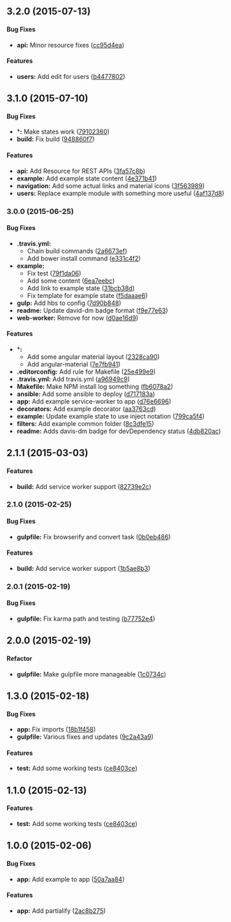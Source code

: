 ## 3.2.0 (2015-07-13)


#### Bug Fixes

* **api:** Minor resource fixes ([cc95d4ea](https://github.com/paradox41/app-template/commit/cc95d4eaadf79e15b1d0bba959e71eba692d406c))


#### Features

* **users:** Add edit for users ([b4477802](https://github.com/paradox41/app-template/commit/b44778029950f6ea859b564ff74f45c79f9e5347))


## 3.1.0 (2015-07-10)


#### Bug Fixes

* ***:** Make states work ([79102360](https://github.com/paradox41/app-template/commit/7910236095cde75b2f7a1437cf1a725aa94749b3))
* **build:** Fix build ([948860f7](https://github.com/paradox41/app-template/commit/948860f7fc855a1ad58594cc07530f9406efa5a7))


#### Features

* **api:** Add Resource for REST APIs ([3fa57c8b](https://github.com/paradox41/app-template/commit/3fa57c8b5f4a071de672bcaf3bc00607a2927674))
* **example:** Add example state content ([4e371b41](https://github.com/paradox41/app-template/commit/4e371b4157cfe5bcc386ff5bc397ed3891b91efa))
* **navigation:** Add some actual links and material icons ([3f563989](https://github.com/paradox41/app-template/commit/3f563989b3a99101d475c36f69dd13e43dea4a04))
* **users:** Replace example module with something more useful ([4af137d8](https://github.com/paradox41/app-template/commit/4af137d8e6c5c27f2a112d04f327fd0e1d0fc683))


### 3.0.0 (2015-06-25)


#### Bug Fixes

* **.travis.yml:**
  * Chain build commands ([2a6673ef](https://github.com/paradox41/app-template/commit/2a6673ef80082f890d7ee54385b7f3a86282f6a9))
  * Add bower install command ([e331c4f2](https://github.com/paradox41/app-template/commit/e331c4f2ab1ac4086ef9eb2107783141a02bff47))
* **example:**
  * Fix test ([79f1da06](https://github.com/paradox41/app-template/commit/79f1da06469231e335ac68c4b544ea5c34996cff))
  * Add some content ([6ea7eebc](https://github.com/paradox41/app-template/commit/6ea7eebc57d0b3a7eff49641c867d206ca3050b0))
  * Add link to example state ([31bcb38d](https://github.com/paradox41/app-template/commit/31bcb38d38eb2126632386cabe5419a26e64be60))
  * Fix template for example state ([f5daaae6](https://github.com/paradox41/app-template/commit/f5daaae6585052a459c4edf4bfda2b248ba6d545))
* **gulp:** Add hbs to config ([7d90b848](https://github.com/paradox41/app-template/commit/7d90b848fd6b361bcde45ffd562bfae49727f4f9))
* **readme:** Update david-dm badge format ([f9e77e63](https://github.com/paradox41/app-template/commit/f9e77e6369ae0ce4ebd198e6c7a98c9561b8cd0c))
* **web-worker:** Remove for now ([d0ae16d9](https://github.com/paradox41/app-template/commit/d0ae16d9d95f9ab81ad16e6c453c1d762608adb1))


#### Features

* ***:**
  * Add some angular material layout ([2328ca90](https://github.com/paradox41/app-template/commit/2328ca90765ef748cc4648fdadcc478fef28ddfd))
  * Add angular-material ([7e7fb941](https://github.com/paradox41/app-template/commit/7e7fb941980d7952befcd4a19bfa6d20955d79bc))
* **.editorconfig:** Add rule for Makefile ([25e499e9](https://github.com/paradox41/app-template/commit/25e499e9718e208f3ee44a14cbc4a0981a997409))
* **.travis.yml:** Add travis.yml ([a96949c9](https://github.com/paradox41/app-template/commit/a96949c9a2695d91a0189b7d45b3fb11e3f0a052))
* **Makefile:** Make NPM install log something ([fb6078a2](https://github.com/paradox41/app-template/commit/fb6078a2a894257b10d61e1edb0bdc6b46e4aa4d))
* **ansible:** Add some ansible to deploy ([d717183a](https://github.com/paradox41/app-template/commit/d717183af83d543f6136584cccb779292547d11e))
* **app:** Add example service-worker to app ([d76e6696](https://github.com/paradox41/app-template/commit/d76e6696bf7d84e295b105b6c2acad1f07e49132))
* **decorators:** Add example decorator ([aa3763cd](https://github.com/paradox41/app-template/commit/aa3763cdd61344c68ff3d2991fded1af117b6aa8))
* **example:** Update example state to use inject notation ([799ca5f4](https://github.com/paradox41/app-template/commit/799ca5f4ab6f6558d226fbd935fa43054137be80))
* **filters:** Add example common folder ([8c3dfe15](https://github.com/paradox41/app-template/commit/8c3dfe1503370c308d0571539bfd530757478897))
* **readme:** Adds davis-dm badge for devDependency status ([4db820ac](https://github.com/paradox41/app-template/commit/4db820acb2e3a7edaf826e24b12699b8f1f1301b))


## 2.1.1 (2015-03-03)


#### Features

* **build:** Add service worker support ([82739e2c](https://github.com/paradox41/app-template/commit/82739e2c3505f6187eda9c5953d3f47841467823))


### 2.1.0 (2015-02-25)


#### Bug Fixes

* **gulpfile:** Fix browserify and convert task ([0b0eb486](https://github.com/paradox41/app-template/commit/0b0eb486dbac30f3c1a48f3f26cdca1d1d841fb5))


#### Features

* **build:** Add service worker support ([1b5ae8b3](https://github.com/paradox41/app-template/commit/1b5ae8b3c28d65bb785df8c3a27fd88b3a378aca))


### 2.0.1 (2015-02-19)

#### Bug Fixes

* **gulpfile:** Fix karma path and testing ([b77752e4](https://github.com/paradox41/app-template/commit/b77752e409d255206d8fa50202096d5b6df38c9f))


## 2.0.0 (2015-02-19)

#### Refactor

* **gulpfile:** Make gulpfile more manageable ([1c0734c](https://github.com/paradox41/app-template/commit/1c0734c35f6ddf1359b8474eb6ef6f389bc1e409))

## 1.3.0 (2015-02-18)


#### Bug Fixes

* **app:** Fix imports ([18b1f458](https://github.com/paradox41/app-template/commit/18b1f458605f3b32a6a3dbb9a96fa6eb6f4b587c))
* **gulpfile:** Various fixes and updates ([9c2a43a9](https://github.com/paradox41/app-template/commit/9c2a43a94f2d1764451d9ed5d5f0150cd5428e09))


#### Features

* **test:** Add some working tests ([ce8403ce](https://github.com/paradox41/app-template/commit/ce8403cea975a12e474a366d595c389c70e6f04f))


## 1.1.0 (2015-02-13)


#### Features

* **test:** Add some working tests ([ce8403ce](https://github.com/paradox41/app-template/commit/ce8403cea975a12e474a366d595c389c70e6f04f))


## 1.0.0 (2015-02-06)


#### Bug Fixes

* **app:** Add example to app ([50a7aa84](https://github.com/paradox41/app-template/commit/50a7aa843c127fa3c86c028714284fee024213e8))


#### Features

* **app:** Add partialify ([2ac8b275](https://github.com/paradox41/app-template/commit/2ac8b2759166f17634af32af55df146b252a2c1b))
